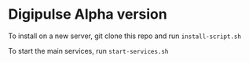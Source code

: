 # Digipulse Alpha version

To install on a new server, git clone this repo and run `install-script.sh`

To start the main services, run `start-services.sh`

